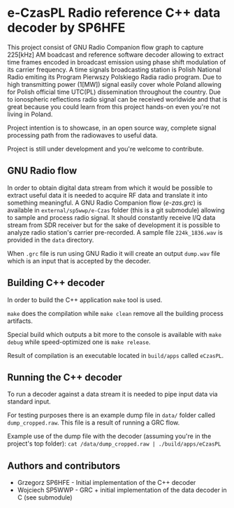 # e-CzasPL Radio reference C++ data decoder by SP6HFE

This project consist of GNU Radio Companion flow graph to capture 225[kHz] AM boadcast and reference software decoder allowing to extract time frames encoded in broadcast emission using phase shift modulation of its carrier frequency. A time signals broadcasting station is Polish National Radio emiting its Program Pierwszy Polskiego Radia radio program. Due to high transmitting power (1[MW]) signal easily cover whole Poland allowing for Polish official time UTC(PL) dissemination throughout the country. Due to ionospheric reflections radio signal can be received worldwide and that is great because you could learn from this project hands-on even you're not living in Poland.

Project intention is to showcase, in an open source way, complete signal processing path from the radiowaves to useful data.

Project is still under development and you're welcome to contribute.

## GNU Radio flow

In order to obtain digital data stream from which it would be possible to extract useful data it is needed to acquire RF data and translate it into something meaningful. A GNU Radio Companion flow (*e-zas.grc*) is available in `external/sp5wwp/e-Czas` folder (this is a git submodule) allowing to sample and process radio signal. It should constantly receive I/Q data stream from SDR receiver but for the sake of development it is possible to analyze radio station's carrier pre-recorded. A sample file `224k_1836.wav` is provided in the `data` directory.

When `.grc` file is run using GNU Radio it will create an output `dump.wav` file which is an input that is accepted by the decoder.

## Building C++ decoder

In order to build the C++ application `make` tool is used.

`make` does the compilation while `make clean` remove all the building process artifacts.

Special build which outputs a bit more to the console is available with `make debug` while speed-optimized one is `make release`.

Result of compilation is an executable located in `build/apps` called `eCzasPL`.

## Running the C++ decoder

To run a decoder against a data stream it is needed to pipe input data via standard input.

For testing purposes there is an example dump file in `data/` folder called `dump_cropped.raw`. This file is a result of running a GRC flow.

Example use of the dump file with the decoder (assuming you're in the project's top folder): `cat /data/dump_cropped.raw | ./build/apps/eCzasPL`

## Authors and contributors

* Grzegorz SP6HFE - Initial implementation of the C++ decoder
* Wojciech SP5WWP - GRC + initial implementation of the data decoder in C (see submodule)